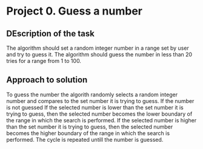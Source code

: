 # Project 0. Guess a number

## DEscription of the task
The algorithm should set a random integer number in a range set by user and try to guess it. The algorithm should  guess the number in less than 20 tries for a range from 1 to 100.

## Approach to solution
To guess the number the algorith randomly selects a random integer number and compares to the set number it is trying to guess. If the number is not guessed 
If the selected number is lower than the set number it is trying to guess, then the selected number becomes the lower boundary of the range in which the search is performed. If the selected number is higher than the set number it is trying to guess, then the selected number becomes the higher boundary of the range in which the search is performed. The cycle is repeated untill the number is guessed. 